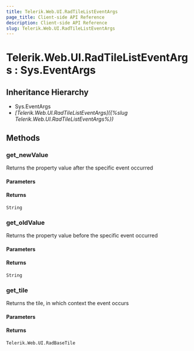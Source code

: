 ```yaml
---
title: Telerik.Web.UI.RadTileListEventArgs
page_title: Client-side API Reference
description: Client-side API Reference
slug: Telerik.Web.UI.RadTileListEventArgs
---
```


# Telerik.Web.UI.RadTileListEventArgs : Sys.EventArgs 

## Inheritance Hierarchy

* Sys.EventArgs
* *[Telerik.Web.UI.RadTileListEventArgs]({%slug Telerik.Web.UI.RadTileListEventArgs%})*

## Methods

###  get_newValue

Returns the property value after the specific event occurred

#### Parameters

#### Returns

`String` 

###  get_oldValue

Returns the property value before the specific event occurred

#### Parameters

#### Returns

`String` 

###  get_tile

Returns the tile, in which context the event occurs

#### Parameters

#### Returns

`Telerik.Web.UI.RadBaseTile` 


